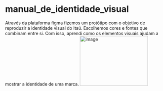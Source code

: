 # manual_de_identidade_visual
Através da plataforma figma fizemos um protótipo com o objetivo de reproduzir a identidade visual do Itaú. Escolhemos cores e fontes que combinam entre si. Com isso, aprendi como os elementos visuais ajudam a mostrar a identidade de uma marca. 
<img width="220" height="161" alt="image" src="https://github.com/user-attachments/assets/dfcb470f-1a78-4144-93b0-71660126dc72" />
